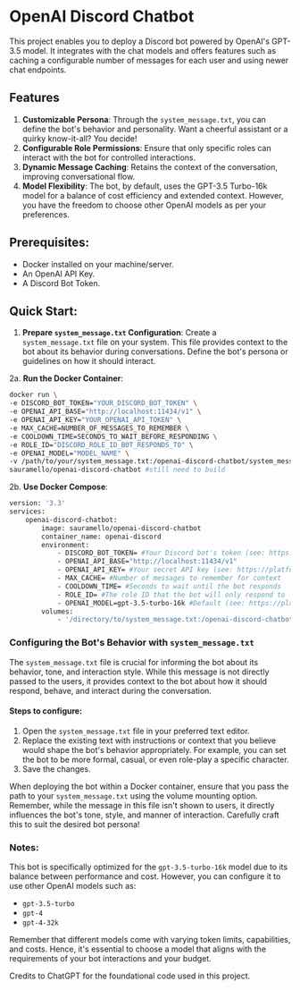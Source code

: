 # OpenAI Discord Chatbot

This project enables you to deploy a Discord bot powered by OpenAI's GPT-3.5 model. It integrates with the chat models and offers features such as caching a configurable number of messages for each user and using newer chat endpoints.

## Features

1. **Customizable Persona**: Through the `system_message.txt`, you can define the bot's behavior and personality. Want a cheerful assistant or a quirky know-it-all? You decide!
2. **Configurable Role Permissions**: Ensure that only specific roles can interact with the bot for controlled interactions.
3. **Dynamic Message Caching**: Retains the context of the conversation, improving conversational flow.
4. **Model Flexibility**: The bot, by default, uses the GPT-3.5 Turbo-16k model for a balance of cost efficiency and extended context. However, you have the freedom to choose other OpenAI models as per your preferences.

## Prerequisites:

- Docker installed on your machine/server.
- An OpenAI API Key.
- A Discord Bot Token.

## Quick Start:

1. **Prepare `system_message.txt` Configuration**: Create a `system_message.txt` file on your system. This file provides context to the bot about its behavior during conversations. Define the bot's persona or guidelines on how it should interact.

2a. **Run the Docker Container**:
```bash
docker run \
-e DISCORD_BOT_TOKEN="YOUR_DISCORD_BOT_TOKEN" \
-e OPENAI_API_BASE="http://localhost:11434/v1" \
-e OPENAI_API_KEY="YOUR_OPENAI_API_TOKEN" \
-e MAX_CACHE=NUMBER_OF_MESSAGES_TO_REMEMBER \
-e COOLDOWN_TIME=SECONDS_TO_WAIT_BEFORE_RESPONDING \
-e ROLE_ID="DISCORD_ROLE_ID_BOT_RESPONDS_TO" \
-e OPENAI_MODEL="MODEL_NAME" \
-v /path/to/your/system_message.txt:/openai-discord-chatbot/system_message.txt \
sauramello/openai-discord-chatbot #still need to build
```

2b. **Use Docker Compose**:
```bash
version: '3.3'
services:
    openai-discord-chatbot:
        image: sauramello/openai-discord-chatbot
        container_name: openai-discord
        environment:
            - DISCORD_BOT_TOKEN= #Your Discord bot's token (see: https://discord.com/developers/applications)
            - OPENAI_API_BASE="http://localhost:11434/v1"
            - OPENAI_API_KEY= #Your secret API key (see: https://platform.openai.com/account/api-keys)
            - MAX_CACHE= #Number of messages to remember for context
            - COOLDOWN_TIME= #Seconds to wait until the bot responds
            - ROLE_ID= #The role ID that the bot will only respond to
            - OPENAI_MODEL=gpt-3.5-turbo-16k #Default (see: https://platform.openai.com/docs/models)
        volumes:
            - '/directory/to/system_message.txt:/openai-discord-chatbot/system_message.txt'
```

### Configuring the Bot's Behavior with `system_message.txt`

The `system_message.txt` file is crucial for informing the bot about its behavior, tone, and interaction style. While this message is not directly passed to the users, it provides context to the bot about how it should respond, behave, and interact during the conversation.

#### Steps to configure:

1. Open the `system_message.txt` file in your preferred text editor.
2. Replace the existing text with instructions or context that you believe would shape the bot's behavior appropriately. For example, you can set the bot to be more formal, casual, or even role-play a specific character.
3. Save the changes.

When deploying the bot within a Docker container, ensure that you pass the path to your `system_message.txt` using the volume mounting option.
Remember, while the message in this file isn't shown to users, it directly influences the bot's tone, style, and manner of interaction. Carefully craft this to suit the desired bot persona!


### Notes:

This bot is specifically optimized for the `gpt-3.5-turbo-16k` model due to its balance between performance and cost. However, you can configure it to use other OpenAI models such as:

- `gpt-3.5-turbo`
- `gpt-4`
- `gpt-4-32k`

Remember that different models come with varying token limits, capabilities, and costs. Hence, it's essential to choose a model that aligns with the requirements of your bot interactions and your budget.

Credits to ChatGPT for the foundational code used in this project.


